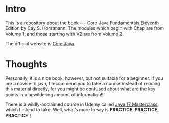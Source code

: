# Intro
This  is  a repository about  the book --- Core Java Fundamentals Eleventh Edition by Cay S. Horstmann.
The modules which begin with Chap are from Volume 1, and those starting with V2 are from Volume 2.

The official website is [Core Java](https://horstmann.com/corejava/index.html). 


# Thoughts
Personally, it is a nice book, however, but not suitable for a beginner. 
If you are a novice to java, I recommend you  to take a course instead of reading this material directly, 
for you might be confused about what are the key points in a bewildering amount of information!!!  

There is a wildly-acclaimed course in Udemy  called [Java 17 Masterclass](https://www.udemy.com/course/java-the-complete-java-developer-course/), 
which I intend to take. Well, what’s more to say is **PRACTICE, PRACTICE, PRACTICE**！
